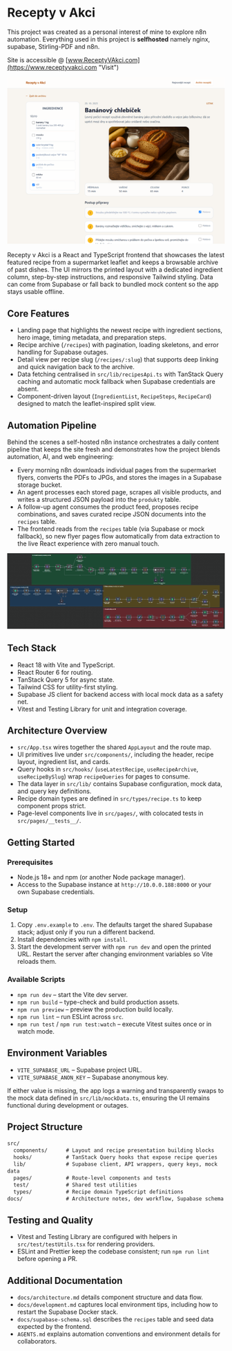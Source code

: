 # Recepty v Akci

This project was created as a personal interest of mine to explore n8n automation. 
Everything used in this project is **selfhosted** namely nginx, supabase, Stirling-PDF and n8n. 

Site is accessible @ [www.ReceptyVAkci.com](https://www.receptyvakci.com "Visit")

[![site showcase](images/site-showcase.png)](images/site-showcase.png)

Recepty v Akci is a React and TypeScript frontend that showcases the latest featured recipe from a supermarket leaflet and keeps a browsable archive of past dishes. The UI mirrors the printed layout with a dedicated ingredient column, step-by-step instructions, and responsive Tailwind styling. Data can come from Supabase or fall back to bundled mock content so the app stays usable offline.

## Core Features
- Landing page that highlights the newest recipe with ingredient sections, hero image, timing metadata, and preparation steps.
- Recipe archive (`/recipes`) with pagination, loading skeletons, and error handling for Supabase outages.
- Detail view per recipe slug (`/recipes/:slug`) that supports deep linking and quick navigation back to the archive.
- Data fetching centralised in `src/lib/recipesApi.ts` with TanStack Query caching and automatic mock fallback when Supabase credentials are absent.
- Component-driven layout (`IngredientList`, `RecipeSteps`, `RecipeCard`) designed to match the leaflet-inspired split view.

## Automation Pipeline
Behind the scenes a self-hosted n8n instance orchestrates a daily content pipeline that keeps the site fresh and demonstrates how the project blends automation, AI, and web engineering:
- Every morning n8n downloads individual pages from the supermarket flyers, converts the PDFs to JPGs, and stores the images in a Supabase storage bucket.
- An agent processes each stored page, scrapes all visible products, and writes a structured JSON payload into the `produkty` table.
- A follow-up agent consumes the product feed, proposes recipe combinations, and saves curated recipe JSON documents into the `recipes` table.
- The frontend reads from the `recipes` table (via Supabase or mock fallback), so new flyer pages flow automatically from data extraction to the live React experience with zero manual touch.

[![n8n showcase](images/n8n-showcase.png)](images/n8n-showcase.png)

## Tech Stack
- React 18 with Vite and TypeScript.
- React Router 6 for routing.
- TanStack Query 5 for async state.
- Tailwind CSS for utility-first styling.
- Supabase JS client for backend access with local mock data as a safety net.
- Vitest and Testing Library for unit and integration coverage.

## Architecture Overview
- `src/App.tsx` wires together the shared `AppLayout` and the route map.
- UI primitives live under `src/components/`, including the header, recipe layout, ingredient list, and cards.
- Query hooks in `src/hooks/` (`useLatestRecipe`, `useRecipeArchive`, `useRecipeBySlug`) wrap `recipeQueries` for pages to consume.
- The data layer in `src/lib/` contains Supabase configuration, mock data, and query key definitions.
- Recipe domain types are defined in `src/types/recipe.ts` to keep component props strict.
- Page-level components live in `src/pages/`, with colocated tests in `src/pages/__tests__/`.

## Getting Started
### Prerequisites
- Node.js 18+ and npm (or another Node package manager).
- Access to the Supabase instance at `http://10.0.0.188:8000` or your own Supabase credentials.

### Setup
1. Copy `.env.example` to `.env`. The defaults target the shared Supabase stack; adjust only if you run a different backend.
2. Install dependencies with `npm install`.
3. Start the development server with `npm run dev` and open the printed URL. Restart the server after changing environment variables so Vite reloads them.

### Available Scripts
- `npm run dev` – start the Vite dev server.
- `npm run build` – type-check and build production assets.
- `npm run preview` – preview the production build locally.
- `npm run lint` – run ESLint across `src`.
- `npm run test` / `npm run test:watch` – execute Vitest suites once or in watch mode.

## Environment Variables
- `VITE_SUPABASE_URL` – Supabase project URL.
- `VITE_SUPABASE_ANON_KEY` – Supabase anonymous key.

If either value is missing, the app logs a warning and transparently swaps to the mock data defined in `src/lib/mockData.ts`, ensuring the UI remains functional during development or outages.

## Project Structure
```
src/
  components/      # Layout and recipe presentation building blocks
  hooks/           # TanStack Query hooks that expose recipe queries
  lib/             # Supabase client, API wrappers, query keys, mock data
  pages/           # Route-level components and tests
  test/            # Shared test utilities
  types/           # Recipe domain TypeScript definitions
docs/              # Architecture notes, dev workflow, Supabase schema
```

## Testing and Quality
- Vitest and Testing Library are configured with helpers in `src/test/testUtils.tsx` for rendering providers.
- ESLint and Prettier keep the codebase consistent; run `npm run lint` before opening a PR.

## Additional Documentation
- `docs/architecture.md` details component structure and data flow.
- `docs/development.md` captures local environment tips, including how to restart the Supabase Docker stack.
- `docs/supabase-schema.sql` describes the `recipes` table and seed data expected by the frontend.
- `AGENTS.md` explains automation conventions and environment details for collaborators.
